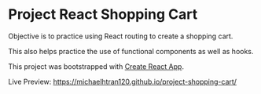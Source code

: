 # Project React Shopping Cart

Objective is to practice using React routing to create a shopping cart.

This also helps practice the use of functional components as well as hooks.

This project was bootstrapped with [Create React App](https://github.com/facebook/create-react-app).

Live Preview: https://michaelhtran120.github.io/project-shopping-cart/
